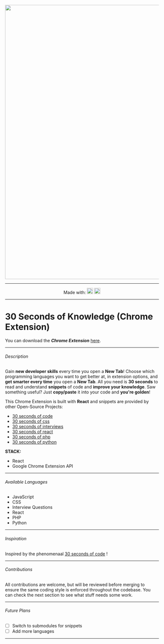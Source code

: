 <p align="center"><img width=900 src="https://raw.githubusercontent.com/petrovicstefanrs/30_seconds_of_knowledge/master/misc/Promo_Marquee.jpg"/></a></p>

------

<p align="center">
  Made with: 
  <img src="https://cdn4.iconfinder.com/data/icons/logos-3/600/React.js_logo-512.png" height=20 /> 
  <img src="https://proxy.duckduckgo.com/iu/?u=http%3A%2F%2Ficons.iconarchive.com%2Ficons%2Fdtafalonso%2Fandroid-lollipop%2F512%2FChrome-icon.png&f=1" height=20/>
</p>

------

# 30 Seconds of Knowledge (Chrome Extension)

You can download the ***Chrome Extension*** [here](https://30secondsofknowledge.petrovicstefan.rs/).

------

###### Description

Gain **new developer skills** every time you open a **New Tab**! Choose which programming languages you want to get better at, in extension options, and **get smarter every time** you open a **New Tab**. All you need is **30 seconds** to read and understand **snippets** of code and **improve your knowledge**. Saw something useful? Just **copy/paste** it into your code and **you're golden**!

This Chrome Extension is built with **React** and snippets are provided by other Open-Source Projects:
- [30 seconds of code](https://github.com/30-seconds/30-seconds-of-code)
- [30 seconds of css](https://github.com/30-seconds/30-seconds-of-css)
- [30 seconds of interviews](https://github.com/30-seconds/30-seconds-of-interviews)
- [30 seconds of react](https://github.com/30-seconds/30-seconds-of-react)
- [30 seconds of php](https://github.com/appzcoder/30-seconds-of-php-code)
- [30 seconds of python](https://github.com/kriadmin/30-seconds-of-python-code)

**STACK:**

- React
- Google Chrome Extension API

------

###### Available Languages

- JavaScript
- CSS
- Interview Questions
- React
- PHP
- Python

------

###### Inspiration

Inspired by the phenomenaal [30 seconds of code](https://github.com/30-seconds/30-seconds-of-code) !

------

###### Contributions

All contributions are welcome, but will be reviewed before merging to ensure the same coding style is enforced throughout the codebase. You can check the next section to see what stuff needs some work.

------

###### Future Plans

- [ ] Switch to submodules for snippets
- [ ] Add more languages

------

